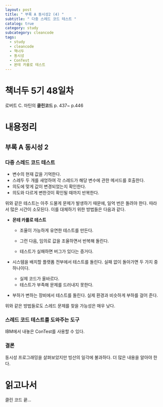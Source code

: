 ```yaml
---
layout: post
title: " 부록 A 동시성2 (4) "
subtitle: " 다중 스레드 코드 테스트 "
catalog: true
category: study
subcategory: cleancode
tags:
  - study
  - cleancode
  - 책너두
  - 동시성
  - ConTest
  - 몬테 카를로 테스트
---
```


# 책너두 5기 48일차

로버트 C. 마틴의 **클린코드** p. 437~ p.446

# 내용정리

## 부록 A 동시성 2

### 다중 스레드 코드 테스트

- 변수의 현재 값을 기억한다.
- 스레두 두 개를 새엉하여 각 스레드가 해당 변수에 관한 메서드를 호출한다.
- 의도에 맞게 값이 변경되었는지 확인한다.
- 의도와 다르게 변한것이 확인될 때까지 반복한다.

위와 같은 테스트는 아주 드물게 문제가 발생하기 때문에, 일억 번은 돌려야 한다. 따라서 많은 시간이 소모된다. 이를 대체하기 위한 방법들은 다음과 같다.

- **몬테 카를로 테스트**

  - 조율이 가능하게 유연한 테스트를 만든다.

  - 그런 다음, 임의로 값을 조율하면서 반복해 돌린다.

  - 테스트가 실패하면 버그가 있다는 증거다.

- 시스템을 배치할 플랫폼 전부에서 테스트를 돌린다. 실패 없이 돌아가면 두 가지 중 하나이다.
  - 실제 코드가 올바르다.
  - 테스트가 부족해 문제를 드러내지 못한다.
- 부하가 변하는 장비에서 테스트를 돌린다. 실제 환경과 비슷하게 부하를 걸어 준다.

위와 같은 방법들로도 스레드 문제를 찾을 가능성은 매우 낮다.

### 스레드 코드 테스트를 도와주는 도구

IBM에서 내놓은 ConTest를 사용할 수 있다.

### 결론

동시성 프로그래밍을 살펴보았지만 빙산의 일각에 불과하다. 더 많은 내용을 알아야 한다.

# 읽고나서

클린 코드 끝... 